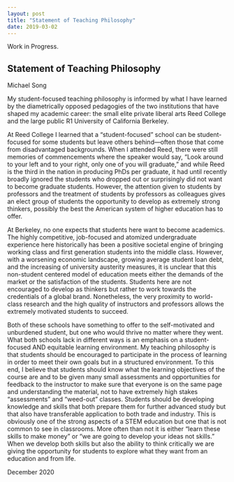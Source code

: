 ```yaml
---
layout: post
title: "Statement of Teaching Philosophy"
date: 2019-03-02
---
```


Work in Progress.

## Statement of Teaching Philosophy
Michael Song

My student-focused teaching philosophy is informed by what I have learned by the diametrically opposed pedagogies of the two institutions that have shaped my academic career: the small elite private liberal arts Reed College and the large public R1 University of California Berkeley. 

At Reed College I learned that a “student-focused” school can be student-focused for some students but leave others behind—often those that come from disadvantaged backgrounds. When I attended Reed, there were still memories of commencements where the speaker would say, “Look around to your left and to your right, only one of you will graduate,” and while Reed is the third in the nation in producing PhDs per graduate, it had until recently broadly ignored the students who dropped out or surprisingly did not want to become graduate students. However, the attention given to students by professors and the treatment of students by professors as colleagues gives an elect group of students the opportunity to develop as extremely strong thinkers, possibly the best the American system of higher education has to offer. 

At Berkeley, no one expects that students here want to become academics. The highly competitive, job-focused and atomized undergraduate experience here historically has been a positive societal engine of bringing working class and first generation students into the middle class. However, with a worsening economic landscape, growing average student loan debt, and the increasing of university austerity measures, it is unclear that this non-student centered model of education meets either the demands of the market or the satisfaction of the students. Students here are not encouraged to develop as thinkers but rather to work towards the credentials of a global brand. Nonetheless, the very proximity to world-class research and the high quality of instructors and professors allows the extremely motivated students to succeed. 

Both of these schools have something to offer to the self-motivated and unburdened student, but one who would thrive no matter where they went. What both schools lack in different ways is an emphasis on a student-focused AND equitable learning environment. My teaching philosophy is that students should be encouraged to participate in the process of learning in order to meet their own goals but in a structured environment. To this end, I believe that students should know what the learning objectives of the course are and to be given many small assessments and opportunities for feedback to the instructor to make sure that everyone is on the same page and understanding the material, not to have extremely high stakes “assessments” and “weed-out” classes. Students should be developing knowledge and skills that both prepare them for further advanced study but that also have transferable application to both trade and industry. This is obviously one of the strong aspects of a STEM education but one that is not common to see in classrooms. More often than not it is either “learn these skills to make money” or “we are going to develop your ideas not skills.” When we develop both skills but also the ability to think critically we are giving the opportunity for students to explore what they want from an education and from life.

December 2020
